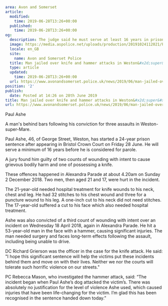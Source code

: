 ```yaml
area: Avon and Somerset
article:
  modified:
    time: 2019-06-28T13:26+00:00
  published:
    time: 2019-06-28T13:26+00:00
og:
  description: The judge said he must serve at least 16 years in prison&#8230;
  image: https://media.aspolice.net/uploads/production/20191024112021/Paul-Ashe_web.jpg
  locale: en_GB
  site:
    name: Avon and Somerset Police
  title: Man jailed over knife and hammer attacks in Weston&#x2d;super&#x2d;Mare | Avon and Somerset Police
  type: article
  updated:
    time: 2019-06-28T13:26+00:00
  url: https://www.avonandsomerset.police.uk/news/2019/06/man-jailed-over-knife-and-hammer-attacks-in-weston-super-mare/
position: '2'
publish:
  date: Posted at 14:26 on 28th June 2019
title: Man jailed over knife and hammer attacks in Weston&#x2d;super&#x2d;Mare | Avon and Somerset Police
url: https://www.avonandsomerset.police.uk/news/2019/06/man-jailed-over-knife-and-hammer-attacks-in-weston-super-mare/
```

Paul Ashe

A man's behind bars following his conviction for three assaults in Weston-super-Mare.

Paul Ashe, 46, of George Street, Weston, has started a 24-year prison sentence after appearing in Bristol Crown Court on Friday 28 June. He will serve a minimum of 16 years before he is considered for parole.

A jury found him guilty of two counts of wounding with intent to cause grievous bodily harm and one of possessing a knife.

These offences happened in Alexandra Parade at about 4.20am on Sunday 2 December 2018. Two men, then aged 21 and 17, were hurt in the incident.

The 21-year-old needed hospital treatment for knife wounds to his neck, chest and leg. He had 32 stitches to his chest wound and three for a puncture wound to his leg. A one-inch cut to his neck did not need stitches. The 17-year-old suffered a cut to his face which also needed hospital treatment.

Ashe was also convicted of a third count of wounding with intent over an incident on Wednesday 18 April 2018, again in Alexandra Parade. He hit a 53-year-old man in the face with a hammer, causing significant injuries. The man needed surgery and faces long-term effects following the assault, including being unable to drive.

DC Richard Grierson was the officer in the case for the knife attack. He said: "I hope this significant sentence will help the victims put these incidents behind them and move on with their lives. Neither we nor the courts will tolerate such horrific violence on our streets."

PC Rebecca Mason, who investigated the hammer attack, said: “The incident began when Paul Ashe’s dog attacked the victim’s. There was absolutely no justification for the level of violence Ashe used, which caused injuries that have been life-changing for the victim. I’m glad this has been recognised in the sentence handed down today.”
